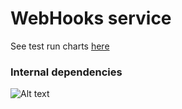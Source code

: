 # WebHooks service

See test run charts [here](https://serob.github.io/WebHooks_test_run/)


### Internal dependencies

![Alt text](https://drive.google.com/file/d/15iUbVt-PmW9ryRpdK9KAAGTLtg1T82fj/view "Dependency")
